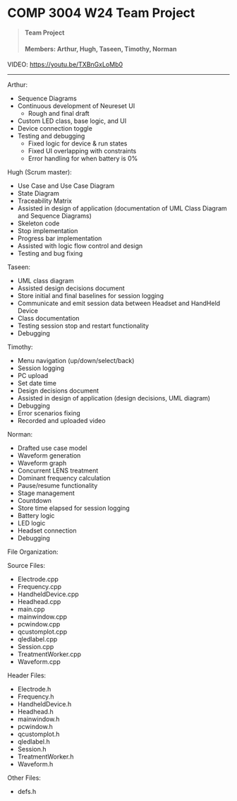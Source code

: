 # COMP 3004 W24 Team Project

> **Team Project**
> #### Members: Arthur, Hugh, Taseen, Timothy, Norman

VIDEO: https://youtu.be/TXBnGxLoMb0

--- 

Arthur:
 - Sequence Diagrams
 - Continuous development of Neureset UI
   - Rough and final draft
 - Custom LED class, base logic, and UI
 - Device connection toggle
 - Testing and debugging
   - Fixed logic for device & run states
   - Fixed UI overlapping with constraints
   - Error handling for when battery is 0%
  
Hugh (Scrum master):
  - Use Case and Use Case Diagram
  - State Diagram
  - Traceability Matrix
  - Assisted in design of application (documentation of UML Class Diagram and Sequence Diagrams)
  - Skeleton code
  - Stop implementation
  - Progress bar implementation
  - Assisted with logic flow control and design
  - Testing and bug fixing

Taseen:
- UML class diagram
- Assisted design decisions document
- Store initial and final baselines for session logging
- Communicate and emit session data between Headset and HandHeld Device
- Class documentation
- Testing session stop and restart functionality
- Debugging

Timothy:
- Menu navigation (up/down/select/back)
- Session logging
- PC upload
- Set date time
- Design decisions document
- Assisted in design of application (design decisions, UML diagram)
- Debugging
- Error scenarios fixing
- Recorded and uploaded video

Norman:
- Drafted use case model
- Waveform generation
- Waveform graph
- Concurrent LENS treatment
- Dominant frequency calculation
- Pause/resume functionality
- Stage management
- Countdown
- Store time elapsed for session logging
- Battery logic
- LED logic
- Headset connection
- Debugging

File Organization:

Source Files:
- Electrode.cpp
- Frequency.cpp
- HandheldDevice.cpp
- Headhead.cpp
- main.cpp
- mainwindow.cpp
- pcwindow.cpp
- qcustomplot.cpp
- qledlabel.cpp
- Session.cpp
- TreatmentWorker.cpp
- Waveform.cpp

Header Files:
- Electrode.h
- Frequency.h
- HandheldDevice.h
- Headhead.h
- mainwindow.h
- pcwindow.h
- qcustomplot.h
- qledlabel.h
- Session.h
- TreatmentWorker.h
- Waveform.h

Other Files:
- defs.h
